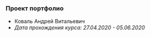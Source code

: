 ### Проект портфолио

* Коваль Андрей Витальевич
* *Дата прохождения курса: 27.04.2020 - 05.06.2020*